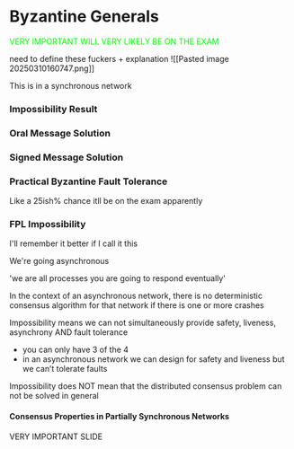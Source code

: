 # Byzantine Generals

<span style="color:#00fc00">VERY IMPORTANT WILL VERY LIKELY BE ON THE EXAM</span>

need to define these fuckers + explanation
![[Pasted image 20250310160747.png]]

This is in a synchronous network

### Impossibility Result

### Oral Message Solution

### Signed Message Solution

### Practical Byzantine Fault Tolerance
Like a 25ish% chance itll be on the exam apparently

### FPL Impossibility
I'll remember it better if I call it this

We're going asynchronous

'we are all processes you are going to respond eventually'

In the context of an asynchronous network, there is no deterministic consensus algorithm for that network if there is one or more crashes

Impossibility means we can not simultaneously provide safety, liveness, asynchrony AND fault tolerance
- you can only have 3 of the 4
- in an asynchronous network we can design for safety and liveness but we can’t tolerate faults

Impossibility does NOT mean that the distributed consensus problem can not be solved in general


#### Consensus Properties in Partially Synchronous Networks
VERY IMPORTANT SLIDE

